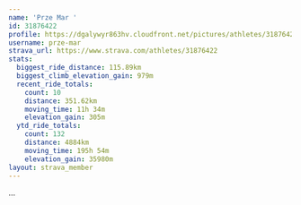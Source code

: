 ```yaml
---
name: 'Prze Mar '
id: 31876422
profile: https://dgalywyr863hv.cloudfront.net/pictures/athletes/31876422/22548952/3/large.jpg
username: prze-mar
strava_url: https://www.strava.com/athletes/31876422
stats:
  biggest_ride_distance: 115.89km
  biggest_climb_elevation_gain: 979m
  recent_ride_totals:
    count: 10
    distance: 351.62km
    moving_time: 11h 34m
    elevation_gain: 305m
  ytd_ride_totals:
    count: 132
    distance: 4884km
    moving_time: 195h 54m
    elevation_gain: 35980m
layout: strava_member
--- 
```

...
